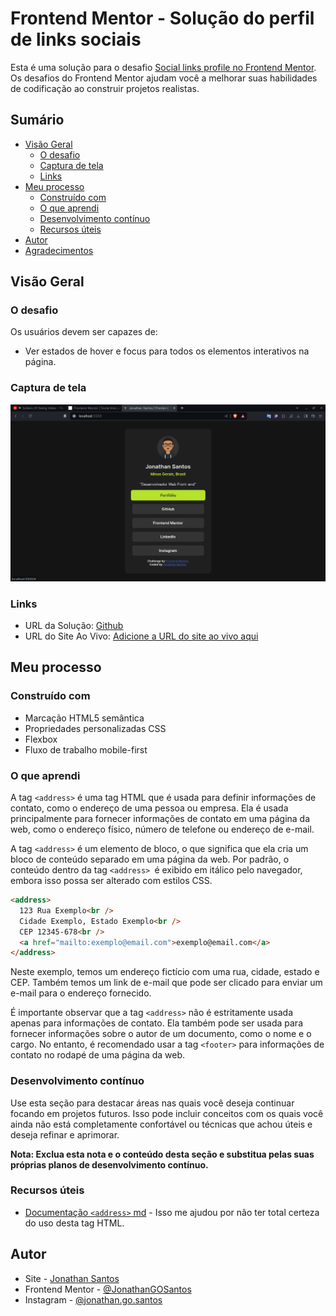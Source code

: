 # Frontend Mentor - Solução do perfil de links sociais

Esta é uma solução para o desafio [Social links profile no Frontend Mentor](https://www.frontendmentor.io/challenges/social-links-profile-UG32l9m6dQ). Os desafios do Frontend Mentor ajudam você a melhorar suas habilidades de codificação ao construir projetos realistas.

## Sumário

- [Visão Geral](#visão-geral)
  - [O desafio](#o-desafio)
  - [Captura de tela](#captura-de-tela)
  - [Links](#links)
- [Meu processo](#meu-processo)
  - [Construído com](#construído-com)
  - [O que aprendi](#o-que-aprendi)
  - [Desenvolvimento contínuo](#desenvolvimento-contínuo)
  - [Recursos úteis](#recursos-úteis)
- [Autor](#autor)
- [Agradecimentos](#agradecimentos)

## Visão Geral

### O desafio

Os usuários devem ser capazes de:

- Ver estados de hover e focus para todos os elementos interativos na página.

### Captura de tela

![](./assets/images/website.png)

### Links

- URL da Solução: [Github](https://github.com/JonathanGOSantos/100daysofcode/tree/master/day-one/social-links-profile-main)
- URL do Site Ao Vivo: [Adicione a URL do site ao vivo aqui](https://your-live-site-url.com)

## Meu processo

### Construído com

- Marcação HTML5 semântica
- Propriedades personalizadas CSS
- Flexbox
- Fluxo de trabalho mobile-first

### O que aprendi

A tag `<address>` é uma tag HTML que é usada para definir informações de contato, como o endereço de uma pessoa ou empresa. Ela é usada principalmente para fornecer informações de contato em uma página da web, como o endereço físico, número de telefone ou endereço de e-mail.

A tag `<address>` é um elemento de bloco, o que significa que ela cria um bloco de conteúdo separado em uma página da web. Por padrão, o conteúdo dentro da tag `<address> `é exibido em itálico pelo navegador, embora isso possa ser alterado com estilos CSS.

```html
<address>
  123 Rua Exemplo<br />
  Cidade Exemplo, Estado Exemplo<br />
  CEP 12345-678<br />
  <a href="mailto:exemplo@email.com">exemplo@email.com</a>
</address>
```

Neste exemplo, temos um endereço fictício com uma rua, cidade, estado e CEP. Também temos um link de e-mail que pode ser clicado para enviar um e-mail para o endereço fornecido.

É importante observar que a tag `<address>` não é estritamente usada apenas para informações de contato. Ela também pode ser usada para fornecer informações sobre o autor de um documento, como o nome e o cargo. No entanto, é recomendado usar a tag `<footer>` para informações de contato no rodapé de uma página da web.

### Desenvolvimento contínuo

Use esta seção para destacar áreas nas quais você deseja continuar focando em projetos futuros. Isso pode incluir conceitos com os quais você ainda não está completamente confortável ou técnicas que achou úteis e deseja refinar e aprimorar.

**Nota: Exclua esta nota e o conteúdo desta seção e substitua pelas suas próprias planos de desenvolvimento contínuo.**

### Recursos úteis

- [Documentação `<address>` md](https://developer.mozilla.org/pt-BR/docs/Web/HTML/Element/address) - Isso me ajudou por não ter total certeza do uso desta tag HTML.

## Autor

- Site - [Jonathan Santos](https://jonathangosantos.netlify.app/)
- Frontend Mentor - [@JonathanGOSantos](https://www.frontendmentor.io/profile/JonathanGOSantos)
- Instagram - [@jonathan.go.santos](https://www.instagram.com/jonathan.go.santos/)
